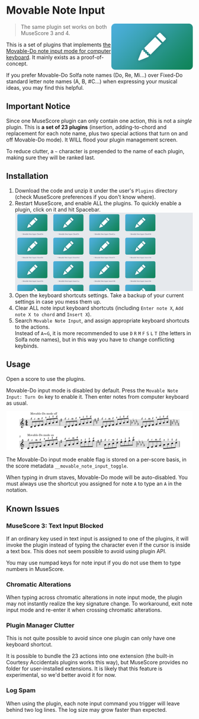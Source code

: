 # Movable Note Input

<img align=right src="./MovableNoteInput.png" width=220px />

> The same plugin set works on both MuseScore 3 and 4.

This is a set of plugins that implements [the Movable-Do note input mode for computer keyboard](https://github.com/musescore/MuseScore/issues/21880). It mainly exists as a proof-of-concept.

If you prefer Movable-Do Solfa note names (Do, Re, Mi...) over Fixed-Do standard letter note names (A, B, #C...) when expressing your musical ideas, you may find this helpful.

## Important Notice

Since one MuseScore plugin can only contain one action, this is not a _single_ plugin. This is **a set of 23 plugins** (insertion, adding-to-chord and replacement for each note name, plus two special actions that turn on and off Movable-Do mode). It WILL flood your plugin management screen.

To reduce clutter, a `~` character is prepended to the name of each plugin, making sure they will be ranked last.

## Installation

1. Download the code and unzip it under the user's `Plugins` directory (check MuseScore preferences if you don't know where).
2. Restart MuseScore, and enable ALL the plugins. To quickly enable a plugin, click on it and hit Spacebar.  
   ![Picture of the plugin list](./readme-assets/plugin-list.png)
3. Open the keyboard shortcuts settings. Take a backup of your current settings in case you mess them up.
4. Clear ALL note input keyboard shortcuts (including `Enter note X`, `Add note X to chord` and `Insert X`).
5. Search `Movable Note Input`, and assign appropriate keyboard shortcuts to the actions.  
   Instead of `A`~`G`, it is more recommended to use `D` `R` `M` `F` `S` `L` `T` (the letters in Solfa note names), but in this way you have to change conflicting keybinds.

## Usage

Open a score to use the plugins.

Movable-Do input mode is disabled by default. Press the `Movable Note Input: Turn On` key to enable it. Then enter notes from computer keyboard as usual.

![](./readme-assets/demo-score.png)

The Movable-Do input mode enable flag is stored on a per-score basis, in the score metadata `__movable_note_input_toggle`.

When typing in drum staves, Movable-Do mode will be auto-disabled. You must always use the shortcut you assigned for note `A` to type an `A` in the notation.

## Known Issues

### MuseScore 3: Text Input Blocked

If an ordinary key used in text input is assigned to one of the plugins, it will invoke the plugin instead of typing the character even if the cursor is inside a text box. This does not seem possible to avoid using plugin API.

You may use numpad keys for note input if you do not use them to type numbers in MuseScore.

### Chromatic Alterations

When typing across chromatic alterations in note input mode, the plugin may not instantly realize the key signature change. To workaround, exit note input mode and re-enter it when crossing chromatic alterations.

### Plugin Manager Clutter

This is not quite possible to avoid since one plugin can only have one keyboard shortcut.

It is possible to bundle the 23 actions into one extension (the built-in Courtesy Accidentals plugins works this way), but MuseScore provides no folder for user-installed extensions. It is likely that this feature is experimental, so we'd better avoid it for now.

### Log Spam

When using the plugin, each note input command you trigger will leave behind two log lines. The log size may grow faster than expected.
